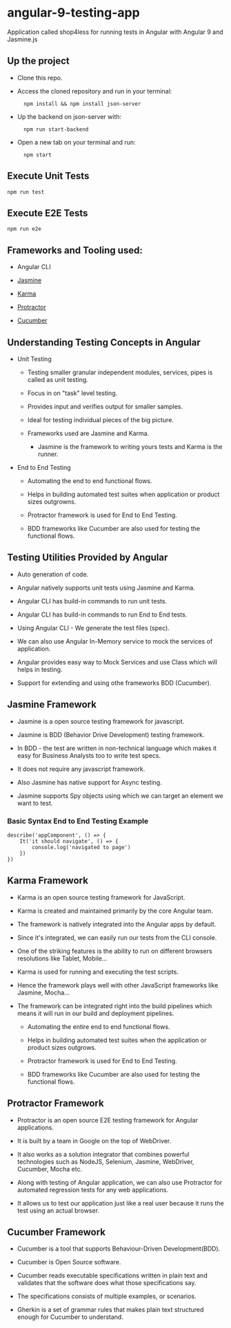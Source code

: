 # angular-9-testing-app
Application called shop4less for running tests in Angular with Angular 9 and Jasmine.js

## Up the project

- Clone this repo.

- Access the cloned repository and run in your terminal: 

        npm install && npm install json-server

- Up the backend on json-server with:

        npm run start-backend

- Open a new tab on your terminal and run:

        npm start

## Execute Unit Tests

    npm run test

## Execute E2E Tests

    npm run e2e
## Frameworks and Tooling used:


- Angular CLI 

- [Jasmine](#Jasmine-Framework)

- [Karma](#Karma-Framework)

- [Protractor](#Protractor-Framework)

- [Cucumber](#Cucumber-Framework)

## Understanding Testing Concepts in Angular 
- Unit Testing

    - Testing smaller granular independent modules, services, pipes is called as unit testing.

    - Focus in on "task" level testing.
    - Provides input and verifies output for smaller samples.

    - Ideal for testing individual pieces of the big picture.

    - Frameworks used are Jasmine and Karma. 
        - Jasmine is the framework to writing yours tests and Karma is the runner.


- End to End Testing

    - Automating the end to end functional flows.

    - Helps in building automated test suites when application or product sizes outgrowns.

    - Ṕrotractor framework is used for End to End Testing.

    - BDD frameworks like Cucumber are also used for testing the functional flows.


## Testing Utilities Provided by Angular

- Auto generation of code.

- Angular natively supports unit tests using Jasmine and Karma.

- Angular CLI has build-in commands to run unit tests.

- Angular CLI has build-in commands to run End to End tests.

- Using Angular CLI - We generate the test files (spec).

- We can also use Angular In-Memory service to mock the services of application.

- Angular provides easy way to Mock Services and use Class which will helps in testing.

- Support for extending and using othe frameworks BDD (Cucumber).

## Jasmine Framework

- Jasmine is a open source testing framework for javascript.

- Jasmine is BDD (Behavior Drive Development) testing framework.

- In BDD - the test are written in non-technical language which makes it easy for Business Analysts too to write test specs.

- It does not require any javascript framework.
- Also Jasmine has native support for Async testing.

- Jasmine supports Spy objects using which we can target an element we want to test.

### Basic Syntax End to End Testing Example

    describe('appComponent', () => {
        It('it should navigate', () => {
            console.log('navigated to page')
        })
    })


## Karma Framework

- Karma is an open source testing framework for JavaScript.

- Karma is created and maintained primarily by the core Angular team.

- The framework is natively integrated into the Angular apps by default.

- Since it's integrated, we can easily run our tests from the CLI console.

- One of the striking features is the ability to run on different browsers resolutions like Tablet, Mobile...

- Karma is used for running and executing the test scripts.

- Hence the framework plays well with other JavaScript frameworks like Jasmine, Mocha...

- The frameworķ can be integrated right into the build pipelines which means it will run in
our build and deployment pipelines.

    - Automating the entire end to end functional flows.

    - Helps in building automated test suites when the application or product sizes outgrows.

    - Protractor framework is used for End to End Testing.

    - BDD frameworks like Cucumber are also used for testing the functional flows.

## Protractor Framework

- Protractor is an open source E2E testing framework for Angular applications.

- It is built by a team in Google on the top of WebDriver.

- It also works as a solution integrator that combines powerful technologies such as
NodeJS, Selenium, Jasmine, WebDriver, Cucumber, Mocha etc.

- Along with testing of Angular application, we can also use Protractor for automated
regression tests for any web applications.

- It allows us to test our application just like a real user because it runs the test using an actual browser.

## Cucumber Framework

- Cucumber is a tool that supports Behaviour-Driven Development(BDD).

- Cucumber is Open Source software.

- Cucumber reads executable specifications written in plain text and validates that the
software does what those specifications say.

- The specifications consists of multiple examples, or scenarios.

- Gherkin is a set of grammar rules that makes plain text structured enough for
Cucumber to understand.
